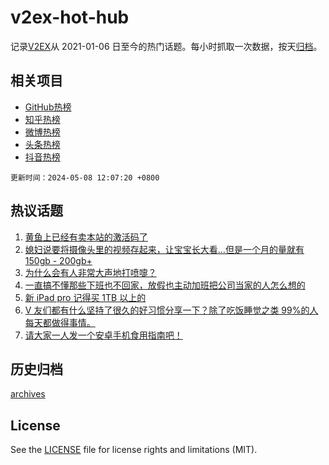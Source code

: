 # v2ex-hot-hub

 记录[V2EX](https://www.v2ex.com/)从 2021-01-06 日至今的热门话题。每小时抓取一次数据，按天[归档](archives)。
 
 ## 相关项目

- [GitHub热榜](https://github.com/lonnyzhang423/github-hot-hub)
- [知乎热榜](https://github.com/lonnyzhang423/zhihu-hot-hub)
- [微博热榜](https://github.com/lonnyzhang423/weibo-hot-hub)
- [头条热榜](https://github.com/lonnyzhang423/toutiao-hot-hub)
- [抖音热榜](https://github.com/lonnyzhang423/douyin-hot-hub)


 `更新时间：2024-05-08 12:07:20 +0800`

## 热议话题

1. [黄鱼上已经有卖本站的激活码了](https://www.v2ex.com/t/1038421)
1. [媳妇说要将摄像头里的视频存起来，让宝宝长大看…但是一个月的量就有 150gb - 200gb+](https://www.v2ex.com/t/1038517)
1. [为什么会有人非常大声地打喷嚏？](https://www.v2ex.com/t/1038425)
1. [一直搞不懂那些下班也不回家，放假也主动加班把公司当家的人怎么想的](https://www.v2ex.com/t/1038373)
1. [新 iPad pro 记得买 1TB 以上的](https://www.v2ex.com/t/1038543)
1. [V 友们都有什么坚持了很久的好习惯分享一下？除了吃饭睡觉之类 99%的人每天都做得事情。](https://www.v2ex.com/t/1038613)
1. [请大家一人发一个安卓手机食用指南吧！](https://www.v2ex.com/t/1038498)

## 历史归档

[archives](archives)

## License

See the [LICENSE](LICENSE) file for license rights and limitations (MIT).
